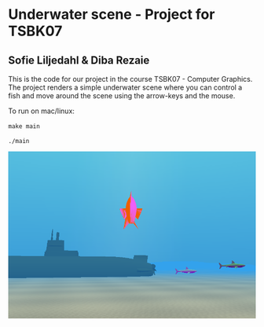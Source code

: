 Underwater scene - Project for TSBK07 
=============================
Sofie Liljedahl & Diba Rezaie
-----------------------------

This is the code for our project in the course TSBK07 - Computer Graphics. The project renders a simple underwater scene where you can control a fish and move around the scene using the arrow-keys and the mouse.

To run on mac/linux:
```
make main
```
```
./main
```

![Alt text](/demo.png?raw=true "Demo")
